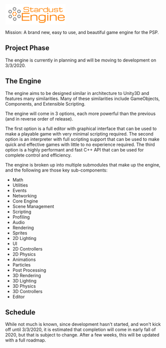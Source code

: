 ![Stardust Engine](./stardustLogo.png)

Mission: A brand new, easy to use, and beautiful game engine for the PSP.

## Project Phase
The engine is currently in planning and will be moving to development on 3/3/2020.

## The Engine
The engine aims to be designed similar in architecture to Unity3D and features many similarities. Many of these similarities include GameObjects, Components, and Extensible Scripting. 

The engine will come in 3 options, each more powerful than the previous (and in reverse order of release).

The first option is a full editor with graphical interface that can be used to make a playable game with very minimal scripting required.
The second option is an interpreter with full scripting support that can be used to make quick and effective games with little to no experience required.
The third option is a highly performant and fast C++ API that can be used for complete control and efficiency.

The engine is broken up into multiple submodules that make up the engine, and the following are those key sub-components:

- Math
- Utilities
- Events
- Networking
- Core Engine
- Scene Management
- Scripting
- Profiling
- Audio
- Rendering
- Sprites
- 2D Lighting
- UI
- 2D Controllers
- 2D Physics
- Animations
- Particles
- Post Processing
- 3D Rendering
- 3D Lighting
- 3D Physics
- 3D Controllers
- Editor

## Schedule
While not much is known, since development hasn't started, and won't kick off until 3/3/2020, it is estimated that completion will come in early fall of 2020, but that is subject to change. After a few weeks, this will be updated with a full roadmap.

